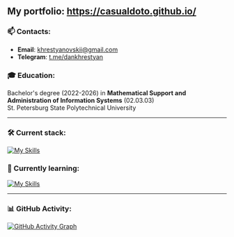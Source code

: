 ## **My portfolio:** https://casualdoto.github.io/

### 📫 Contacts:
- **Email**: [khrestyanovskii@gmail.com](mailto:khrestyanovskii@gmail.com)  
- **Telegram**: [t.me/dankhrestyan](https://t.me/dankhrestyan)

### 🎓 Education:
Bachelor's degree (2022-2026) in **Mathematical Support and Administration of Information Systems** (02.03.03)  
St. Petersburg State Polytechnical University

---

### 🛠️ Current stack:
[![My Skills](https://skillicons.dev/icons?i=postgres,py,cpp,java&perline=6)](https://skillicons.dev)

### 🚀 Currently learning:
[![My Skills](https://skillicons.dev/icons?i=go,docker,kafka,redis&perline=6)](https://skillicons.dev)

---

### 📊 GitHub Activity:
[![GitHub Activity Graph](https://github-readme-activity-graph.vercel.app/graph?username=casualdoto&theme=rogue)](https://github.com/ashutosh00710/github-readme-activity-graph)
